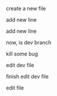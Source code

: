 create a new file

add new line

add new line

now, is dev branch

kill some bug

edit dev file

finish edit dev file

edit file
